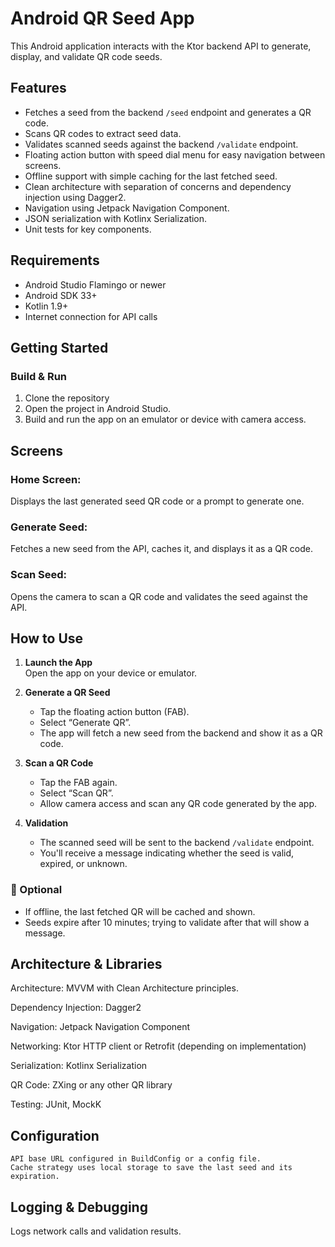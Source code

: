 # Android QR Seed App

This Android application interacts with the Ktor backend API to generate, display, and validate QR code seeds.

## Features

- Fetches a seed from the backend `/seed` endpoint and generates a QR code.
- Scans QR codes to extract seed data.
- Validates scanned seeds against the backend `/validate` endpoint.
- Floating action button with speed dial menu for easy navigation between screens.
- Offline support with simple caching for the last fetched seed.
- Clean architecture with separation of concerns and dependency injection using Dagger2.
- Navigation using Jetpack Navigation Component.
- JSON serialization with Kotlinx Serialization.
- Unit tests for key components.

## Requirements

- Android Studio Flamingo or newer
- Android SDK 33+
- Kotlin 1.9+
- Internet connection for API calls

## Getting Started

### Build & Run

1. Clone the repository
2. Open the project in Android Studio. 
3. Build and run the app on an emulator or device with camera access.

## Screens
### Home Screen:
Displays the last generated seed QR code or a prompt to generate one.

### Generate Seed:
Fetches a new seed from the API, caches it, and displays it as a QR code.

### Scan Seed:
Opens the camera to scan a QR code and validates the seed against the API.

## How to Use

1. **Launch the App**  
   Open the app on your device or emulator.

2. **Generate a QR Seed**
    - Tap the floating action button (FAB).
    - Select “Generate QR”.
    - The app will fetch a new seed from the backend and show it as a QR code.

3. **Scan a QR Code**
    - Tap the FAB again.
    - Select “Scan QR”.
    - Allow camera access and scan any QR code generated by the app.

4. **Validation**
    - The scanned seed will be sent to the backend `/validate` endpoint.
    - You'll receive a message indicating whether the seed is valid, expired, or unknown.

### 🔄 Optional

- If offline, the last fetched QR will be cached and shown.
- Seeds expire after 10 minutes; trying to validate after that will show a message.

## Architecture & Libraries
Architecture: MVVM with Clean Architecture principles.

Dependency Injection: Dagger2

Navigation: Jetpack Navigation Component

Networking: Ktor HTTP client or Retrofit (depending on implementation)

Serialization: Kotlinx Serialization

QR Code: ZXing or any other QR library

Testing: JUnit, MockK

## Configuration
    API base URL configured in BuildConfig or a config file.
    Cache strategy uses local storage to save the last seed and its expiration.

## Logging & Debugging
Logs network calls and validation results.